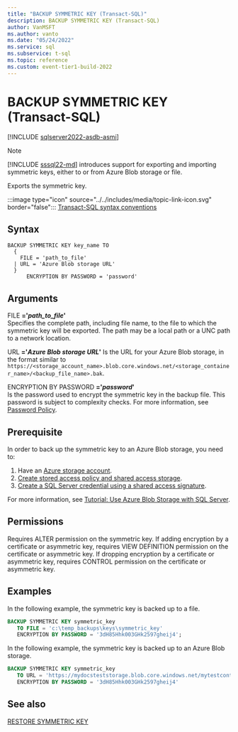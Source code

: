 ```yaml
---
title: "BACKUP SYMMETRIC KEY (Transact-SQL)"
description: BACKUP SYMMETRIC KEY (Transact-SQL)
author: VanMSFT
ms.author: vanto
ms.date: "05/24/2022"
ms.service: sql
ms.subservice: t-sql
ms.topic: reference
ms.custom: event-tier1-build-2022
---
```


# BACKUP SYMMETRIC KEY (Transact-SQL)

[!INCLUDE [sqlserver2022-asdb-asmi](../../includes/applies-to-version/sqlserver2022-asdb-asmi.md)]

> [!NOTE]
> [!INCLUDE [sssql22-md](../../includes/sssql22-md.md)] introduces support for exporting and importing symmetric keys, either to or from Azure Blob storage or file.

Exports the symmetric key.

 :::image type="icon" source="../../includes/media/topic-link-icon.svg" border="false"::: [Transact-SQL syntax conventions](../../t-sql/language-elements/transact-sql-syntax-conventions-transact-sql.md) 

## Syntax  
  
```syntaxsql
BACKUP SYMMETRIC KEY key_name TO 
  {
    FILE = 'path_to_file'
  | URL = 'Azure Blob storage URL'
  }
      ENCRYPTION BY PASSWORD = 'password'  
```

## Arguments

 FILE **='***path_to_file***'**  
 Specifies the complete path, including file name, to the file to which the symmetric key will be exported. The path may be a local path or a UNC path to a network location.  
  
 URL **='***Azure Blob storage URL***'**
 Is the URL for your Azure Blob storage, in the format similar to `https://<storage_account_name>.blob.core.windows.net/<storage_container_name>/<backup_file_name>.bak`.

 ENCRYPTION BY PASSWORD **='***password***'**  
 Is the password used to encrypt the symmetric key in the backup file. This password is subject to complexity checks. For more information, see [Password Policy](../../relational-databases/security/password-policy.md).  
  
## Prerequisite

In order to back up the symmetric key to an Azure Blob storage, you need to:

1. Have an [Azure storage account](/azure/storage/common/storage-account-create).
1. [Create stored access policy and shared access storage](../../relational-databases/tutorial-use-azure-blob-storage-service-with-sql-server-2016.md#1---create-stored-access-policy-and-shared-access-storage).
1. [Create a SQL Server credential using a shared access signature](../../relational-databases/tutorial-use-azure-blob-storage-service-with-sql-server-2016.md#2---create-a-sql-server-credential-using-a-shared-access-signature).

For more information, see [Tutorial: Use Azure Blob Storage with SQL Server](../../relational-databases/tutorial-use-azure-blob-storage-service-with-sql-server-2016.md).

## Permissions

Requires ALTER permission on the symmetric key. If adding encryption by a certificate or asymmetric key, requires VIEW DEFINITION permission on the certificate or asymmetric key. If dropping encryption by a certificate or asymmetric key, requires CONTROL permission on the certificate or asymmetric key.
  
## Examples

In the following example, the symmetric key is backed up to a file.

```sql  
BACKUP SYMMETRIC KEY symmetric_key
   TO FILE = 'c:\temp_backups\keys\symmetric_key' 
   ENCRYPTION BY PASSWORD = '3dH85Hhk003GHk2597gheij4';  
```

In the following example, the symmetric key is backed up to an Azure Blob storage.

```sql
BACKUP SYMMETRIC KEY symmetric_key 
   TO URL = 'https://mydocsteststorage.blob.core.windows.net/mytestcontainer/symmetric_key.bak'
   ENCRYPTION BY PASSWORD = '3dH85Hhk003GHk2597gheij4'
```

## See also

[RESTORE SYMMETRIC KEY](restore-symmetric-key-transact-sql.md)